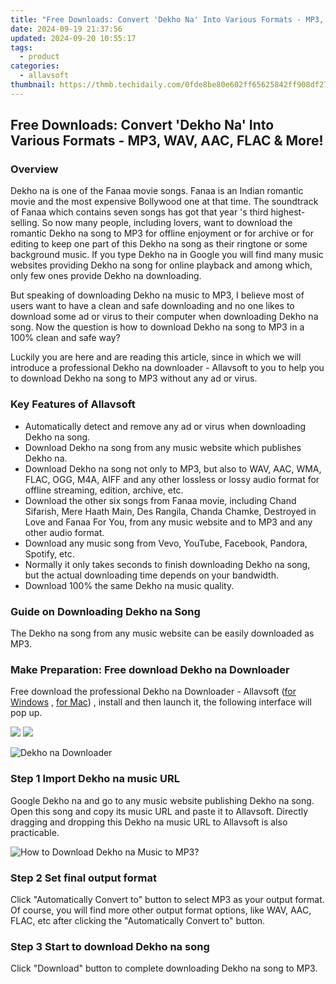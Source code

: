 ```yaml
---
title: "Free Downloads: Convert 'Dekho Na' Into Various Formats - MP3, WAV, AAC, FLAC & More!"
date: 2024-09-19 21:37:56
updated: 2024-09-20 10:55:17
tags:
  - product
categories:
  - allavsoft
thumbnail: https://thmb.techidaily.com/0fde8be80e602ff65625842ff908df27188b320349e0a53c08ea2eca9a5b67ed.jpg
---
```


## Free Downloads: Convert 'Dekho Na' Into Various Formats - MP3, WAV, AAC, FLAC & More!

### Overview

Dekho na is one of the Fanaa movie songs. Fanaa is an Indian romantic movie and the most expensive Bollywood one at that time. The soundtrack of Fanaa which contains seven songs has got that year 's third highest-selling. So now many people, including lovers, want to download the romantic Dekho na song to MP3 for offline enjoyment or for archive or for editing to keep one part of this Dekho na song as their ringtone or some background music. If you type Dekho na in Google you will find many music websites providing Dekho na song for online playback and among which, only few ones provide Dekho na downloading.

But speaking of downloading Dekho na music to MP3, I believe most of users want to have a clean and safe downloading and no one likes to download some ad or virus to their computer when downloading Dekho na song. Now the question is how to download Dekho na song to MP3 in a 100% clean and safe way?

Luckily you are here and are reading this article, since in which we will introduce a professional Dekho na downloader - Allavsoft to you to help you to download Dekho na song to MP3 without any ad or virus.

### Key Features of Allavsoft

* Automatically detect and remove any ad or virus when downloading Dekho na song.
* Download Dekho na song from any music website which publishes Dekho na.
* Download Dekho na song not only to MP3, but also to WAV, AAC, WMA, FLAC, OGG, M4A, AIFF and any other lossless or lossy audio format for offline streaming, edition, archive, etc.
* Download the other six songs from Fanaa movie, including Chand Sifarish, Mere Haath Main, Des Rangila, Chanda Chamke, Destroyed in Love and Fanaa For You, from any music website and to MP3 and any other audio format.
* Download any music song from Vevo, YouTube, Facebook, Pandora, Spotify, etc.
* Normally it only takes seconds to finish downloading Dekho na song, but the actual downloading time depends on your bandwidth.
* Download 100% the same Dekho na music quality.

### Guide on Downloading Dekho na Song

The Dekho na song from any music website can be easily downloaded as MP3.

### Make Preparation: Free download Dekho na Downloader

Free download the professional Dekho na Downloader - Allavsoft ([for Windows](https://tools.techidaily.com/allavsoft/products/) , [for Mac](https://tools.techidaily.com/allavsoft/products/)) , install and then launch it, the following interface will pop up.

[![](https://www.allavsoft.com/how-to/../images/how-to/free-download-win.jpg)](https://tools.techidaily.com/allavsoft/products/) [![](https://www.allavsoft.com/how-to/../images/how-to/free-download-mac.jpg)](https://tools.techidaily.com/allavsoft/products/)

![Dekho na Downloader](https://www.allavsoft.com/how-to/../images/allavsoft/screen-shot-600.jpg)

### Step 1 Import Dekho na music URL

Google Dekho na and go to any music website publishing Dekho na song. Open this song and copy its music URL and paste it to Allavsoft. Directly dragging and dropping this Dekho na music URL to Allavsoft is also practicable.

![How to Download Dekho na Music to MP3?](https://www.allavsoft.com/how-to/../images/how-to/download-rtmp-video/download-rtmp-video.jpg)

### Step 2 Set final output format

Click "Automatically Convert to" button to select MP3 as your output format. Of course, you will find more other output format options, like WAV, AAC, FLAC, etc after clicking the "Automatically Convert to" button.

### Step 3 Start to download Dekho na song

Click "Download" button to complete downloading Dekho na song to MP3.

<ins class="adsbygoogle"
     style="display:block"
     data-ad-format="autorelaxed"
     data-ad-client="ca-pub-7571918770474297"
     data-ad-slot="1223367746"></ins>



<ins class="adsbygoogle"
     style="display:block"
     data-ad-client="ca-pub-7571918770474297"
     data-ad-slot="8358498916"
     data-ad-format="auto"
     data-full-width-responsive="true"></ins>
